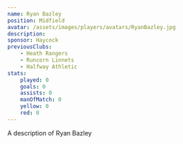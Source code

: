 ```yaml
---
name: Ryan Bazley
position: Midfield
avatar: /assets/images/players/avatars/RyanBazley.jpg
description:
sponsor: Haycock
previousClubs:
    - Heath Rangers
    - Runcorn Linnets
    - Halfway Athletic
stats:
    played: 0
    goals: 0
    assists: 0
    manOfMatch: 0
    yellow: 0
    red: 0
---
```

A description of Ryan Bazley